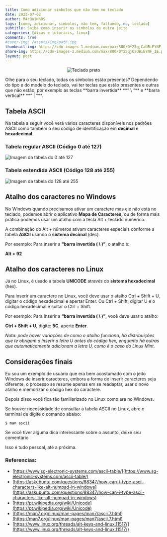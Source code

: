 ```yaml
---
title: Como adicionar simbolos que não tem no teclado
date: 2023-07-02
author: M4rQu1Nh0S
tags: [como, adicionar, simbolos, não tem, faltando, no, teclado]
subtitle: Saiba como inserir os simbolos de outro jeito
categories: [dicas e tutoriais, linux]
comments: true
#cover-img: /assets/img/path.jpg
thumbnail-img: https://cdn-images-1.medium.com/max/800/0*25qjCaUBiEYNF_IE.png
share-img: https://cdn-images-1.medium.com/max/800/0*25qjCaUBiEYNF_IE.png
layout: post
---
```


<p align='center'><img alt='Teclado preto' src="https://cdn-images-1.medium.com/max/800/0*25qjCaUBiEYNF_IE.png"/></p>
Olhe para o seu teclado, todas os símbolos estão presentes? Dependendo do tipo e do modelo do teclado, vai ter teclas que estão presentes e outras que não estão, por exemplo as teclas **barra invertida** **“ \ “** e **barra vertical** **“ | “**.

## Tabela ASCII

Na tabela a seguir você verá vários caracteres disponíveis nos padrões ASCII como também o seu código de identificação em **decimal** e **hexadecimal**.

### Tabela regular ASCII (Código 0 até 127)

![Imagem da tabela do 0 até 127](https://cdn-images-1.medium.com/max/800/0*gzUcqDg3hnjTkmhm.png)

### Tabela estendida ASCII (Código 128 até 255)

![Imagem da tabela do 128 até 255](https://cdn-images-1.medium.com/max/800/0*Knwbxzjb1GlsrBpZ.png)

## Atalho dos caracteres no Windows
No Windows quando precisamos ativar um caractere mas ele não está no teclado, podemos abrir o aplicativo **Mapa de Caracteres,** ou de forma mais prática podemos usar um atalho com a tecla Alt + teclado numérico.

A combinação do Alt + números ativam caracteres especiais conforme a tabela **ASCII** usando o **sistema decimal** (dec).

Por exemplo: Para inserir a **“barra invertida ( \ )”**, o atalho é:

**Alt + 92**

## Atalho dos caracteres no Linux

Já no Linux, é usado a tabela **UNICODE** através do **sistema hexadecimal** (hex).

Para inserir um caractere no Linux, você deve usar o atalho Ctrl + Shift + U, digitar o código hexadecimal e apertar Enter. Ou Ctrl + Shift, digitar U e o código hexadecimal e soltar o Ctrl + Shift.

Por exemplo: Para inserir a **“barra invertida ( \ )”**, você deve usar o atalho:

**Ctrl + Shift + U**, digite: **5C**, aperte **Enter**.

_Nota: pode haver variações de como o atalho funciona, há distribuições que te obrigam a inserir a letra U antes do código hex, enquanto há outras que automaticamente adicionam a letra U, como é o caso do Linux Mint._

## Considerações finais
Eu sou um exemplo de usuário que era bem acostumado com o jeito Windows de inserir caracteres, embora a forma de inserir caracteres seja diferente, o processo se resume apenas em se readaptar, usar o novo atalho e memorizar o código hex do caractere.

Depois disso você fica tão familiarizado no Linux como era no Windows.

Se houver necessidade de consultar a tabela ASCII no Linux, abre o terminal de digite o comando abaixo:

	$ man ascii

Se você tiver alguma dica interessante sobre o assunto, deixe seu comentário

Isso é tudo pessoal, até a próxima.

### Referencias:
- [https://www.sg-electronic-systems.com/ascii-table/](https://www.sg-electronic-systems.com/ascii-table/)
- [https://askubuntu.com/questions/88347/how-can-i-type-ascii-characters-like-alt-numpad-in-windows](https://askubuntu.com/questions/88347/how-can-i-type-ascii-characters-like-alt-numpad-in-windows)
- [https://pt.wikipedia.org/wiki/Unicode](https://pt.wikipedia.org/wiki/Unicode)
- [https://man7.org/linux/man-pages/man7/ascii.7.html](https://man7.org/linux/man-pages/man7/ascii.7.html)
- [https://www.linux.org/threads/alt-keys-and-linux.11517/](https://www.linux.org/threads/alt-keys-and-linux.11517/)

